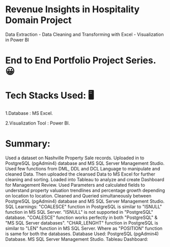 # Revenue Insights in Hospitality Domain Project
Data Extraction - Data Cleaning and Transforming with Excel - Visualization in Power BI

# End to End Portfolio Project Series. 😀
# Tech Stacks Used: :desktop_computer:
1.Database : MS Excel.

2.Visualization Tool : Power BI. 

# Summary:
Used a dataset on Nashville Property Sale records.
Uploaded in to PostgreSQL (pgAdmin4) database and MS SQL Server Management Studio.
Used few functions from DML, DDL and DCL Language to manipulate and cleaned Data.
Then uploaded the cleansed Data to MS Excel for further cleaning and sorting.
Loaded into Tableau to analyze and create Dashboard for Management Review.
Used Parameters and calculated fields to understand property valuation trendlines and percentage growth depending on location to location.
Cleaned and Queried simultaneously between PostgreSQL (pgAdmin4) database and MS SQL Server Management Studio.
SQL Learnings:
"COALESCE" function in PostgreSQL is similar to "ISNULL" function in MS SQL Server.
"ISNULL" is not supported in "PostgreSQL" database.
"COALESCE" function works perfectly in both "PostgreSQL" & "MS SQL Server databases".
"CHAR_LENGHT" function in PostgreSQL is similar to "LEN" function in MS SQL Server.
Where as "POSITION" function is same for both the databases.
Database Used:
PostgreSQL (pgAdmin4) Database.
MS SQL Server Management Studio.
Tableau Dashboard:

